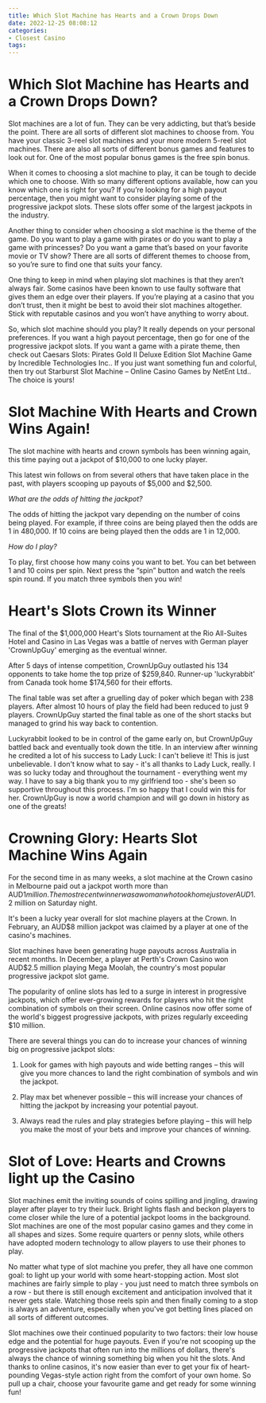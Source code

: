 ```yaml
---
title: Which Slot Machine has Hearts and a Crown Drops Down
date: 2022-12-25 08:08:12
categories:
- Closest Casino
tags:
---
```



#  Which Slot Machine has Hearts and a Crown Drops Down?

Slot machines are a lot of fun. They can be very addicting, but that’s beside the point. There are all sorts of different slot machines to choose from. You have your classic 3-reel slot machines and your more modern 5-reel slot machines. There are also all sorts of different bonus games and features to look out for. One of the most popular bonus games is the free spin bonus.

When it comes to choosing a slot machine to play, it can be tough to decide which one to choose. With so many different options available, how can you know which one is right for you? If you’re looking for a high payout percentage, then you might want to consider playing some of the progressive jackpot slots. These slots offer some of the largest jackpots in the industry.

Another thing to consider when choosing a slot machine is the theme of the game. Do you want to play a game with pirates or do you want to play a game with princesses? Do you want a game that’s based on your favorite movie or TV show? There are all sorts of different themes to choose from, so you’re sure to find one that suits your fancy.

One thing to keep in mind when playing slot machines is that they aren’t always fair. Some casinos have been known to use faulty software that gives them an edge over their players. If you’re playing at a casino that you don’t trust, then it might be best to avoid their slot machines altogether. Stick with reputable casinos and you won’t have anything to worry about.

So, which slot machine should you play? It really depends on your personal preferences. If you want a high payout percentage, then go for one of the progressive jackpot slots. If you want a game with a pirate theme, then check out Caesars Slots: Pirates Gold II Deluxe Edition Slot Machine Game by Incredible Technologies Inc.. If you just want something fun and colorful, then try out Starburst Slot Machine – Online Casino Games by NetEnt Ltd.. The choice is yours!

#  Slot Machine With Hearts and Crown Wins Again!

The slot machine with hearts and crown symbols has been winning again, this time paying out a jackpot of $10,000 to one lucky player.

This latest win follows on from several others that have taken place in the past, with players scooping up payouts of $5,000 and $2,500.

_What are the odds of hitting the jackpot?_

The odds of hitting the jackpot vary depending on the number of coins being played. For example, if three coins are being played then the odds are 1 in 480,000. If 10 coins are being played then the odds are 1 in 12,000.

_How do I play?_

To play, first choose how many coins you want to bet. You can bet between 1 and 10 coins per spin. Next press the “spin” button and watch the reels spin round. If you match three symbols then you win!

#  Heart's Slots Crown its Winner

The final of the $1,000,000 Heart's Slots tournament at the Rio All-Suites Hotel and Casino in Las Vegas was a battle of nerves with German player 'CrownUpGuy' emerging as the eventual winner.

After 5 days of intense competition, CrownUpGuy outlasted his 134 opponents to take home the top prize of $259,840. Runner-up 'luckyrabbit' from Canada took home $174,560 for their efforts.

The final table was set after a gruelling day of poker which began with 238 players. After almost 10 hours of play the field had been reduced to just 9 players. CrownUpGuy started the final table as one of the short stacks but managed to grind his way back to contention.

Luckyrabbit looked to be in control of the game early on, but CrownUpGuy battled back and eventually took down the title. In an interview after winning he credited a lot of his success to Lady Luck:
I can't believe it! This is just unbelievable. I don't know what to say - it's all thanks to Lady Luck, really. I was so lucky today and throughout the tournament - everything went my way.
I have to say a big thank you to my girlfriend too - she's been so supportive throughout this process. I'm so happy that I could win this for her. 
CrownUpGuy is now a world champion and will go down in history as one of the greats!

#  Crowning Glory: Hearts Slot Machine Wins Again

For the second time in as many weeks, a slot machine at the Crown casino in Melbourne paid out a jackpot worth more than AUD$1 million. The most recent winner was a woman who took home just over AUD$1.2 million on Saturday night.

It's been a lucky year overall for slot machine players at the Crown. In February, an AUD$8 million jackpot was claimed by a player at one of the casino's machines.

Slot machines have been generating huge payouts across Australia in recent months. In December, a player at Perth's Crown Casino won AUD$2.5 million playing Mega Moolah, the country's most popular progressive jackpot slot game.

The popularity of online slots has led to a surge in interest in progressive jackpots, which offer ever-growing rewards for players who hit the right combination of symbols on their screen. Online casinos now offer some of the world's biggest progressive jackpots, with prizes regularly exceeding $10 million.

There are several things you can do to increase your chances of winning big on progressive jackpot slots:

1) Look for games with high payouts and wide betting ranges – this will give you more chances to land the right combination of symbols and win the jackpot.

2) Play max bet whenever possible – this will increase your chances of hitting the jackpot by increasing your potential payout.

3) Always read the rules and play strategies before playing – this will help you make the most of your bets and improve your chances of winning.

#  Slot of Love: Hearts and Crowns light up the Casino

Slot machines emit the inviting sounds of coins spilling and jingling, drawing player after player to try their luck. Bright lights flash and beckon players to come closer while the lure of a potential jackpot looms in the background. Slot machines are one of the most popular casino games and they come in all shapes and sizes. Some require quarters or penny slots, while others have adopted modern technology to allow players to use their phones to play.



No matter what type of slot machine you prefer, they all have one common goal: to light up your world with some heart-stopping action. Most slot machines are fairly simple to play - you just need to match three symbols on a row - but there is still enough excitement and anticipation involved that it never gets stale. Watching those reels spin and then finally coming to a stop is always an adventure, especially when you've got betting lines placed on all sorts of different outcomes.



Slot machines owe their continued popularity to two factors: their low house edge and the potential for huge payouts. Even if you're not scooping up the progressive jackpots that often run into the millions of dollars, there's always the chance of winning something big when you hit the slots. And thanks to online casinos, it's now easier than ever to get your fix of heart-pounding Vegas-style action right from the comfort of your own home. So pull up a chair, choose your favourite game and get ready for some winning fun!
